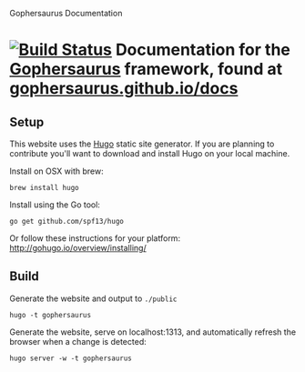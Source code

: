 Gophersaurus Documentation

# [![Build Status](https://drone.io/github.com/gophersaurus/docs/status.png)](https://drone.io/github.com/gophersaurus/docs/latest) Documentation for the [Gophersaurus](https://github.com/gophersaurus/framework) framework, found at [gophersaurus.github.io/docs](https://gophersaurus.github.io/docs)

## Setup

This website uses the [Hugo](https://github.com/spf13/hugo) static site generator. If you are planning to contribute you'll want to download and install Hugo on your local machine.

Install on OSX with brew:

```
brew install hugo
```

Install using the Go tool:

```
go get github.com/spf13/hugo
```

Or follow these instructions for your platform: http://gohugo.io/overview/installing/

## Build

Generate the website and output to `./public`

```
hugo -t gophersaurus
```

Generate the website, serve on localhost:1313, and automatically refresh the browser when a change is detected:

```
hugo server -w -t gophersaurus
```
